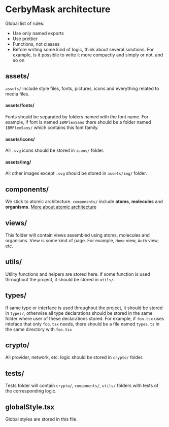 # CerbyMask architecture

Global list of rules:

- Use only named exports
- Use prettier
- Functions, not classes
- Before writing some kind of logic, think about several solutions. For example, is it possible to write it more compactly and simply or not, and so on

## assets/

`assets/` include style files, fonts, pictures, icons and everything related to media files.

#### assets/fonts/

Fonts should be separated by folders named with the font name.
For example, if font is named `IBMPlexSans` there should be a folder named `IBMPlexSans/` which contains this font family.

#### assets/icons/

All `.svg` icons should be stored in `icons/` folder.

#### assets/img/

All other images except `.svg` should be stored in `assets/img/` folder.

## components/

We stick to atomic architecture.
`components/` include **atoms**, **molecules** and **organisms**.
[More about atomic architecture](https://github.com/danilowoz/react-atomic-design)

## views/

This folder will contain views assembled using atoms, molecules and organisms. View is some kind of page. For example, `Home` view, `Auth` view, etc.

## utils/

Utility functions and helpers are stored here. if some function is used throughout the project, it should be stored in `utils/`.

## types/

If same type or interface is used throughout the project, it should be stored in `types/`, otherwise all type declarations should be stored in the same folder where user of these declarations stored. For example, if `foo.tsx` uses inteface that only `foo.tsx` needs, there should be a file named `types.ts` in the same directory with `foo.tsx`

## crypto/

All provider, network, etc. logic should be stored in `crypto/` folder.

## tests/

Tests folder will contain `crypto/`, `components/`, `utils/` folders with tests of the corresponding logic.

## globalStyle.tsx

Global styles are stored in this file.
